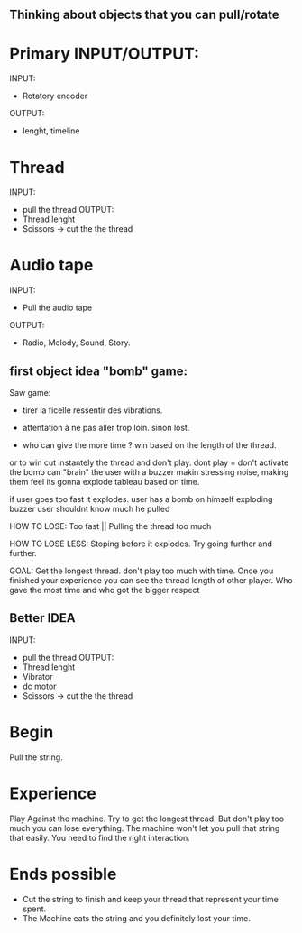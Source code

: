 ## Thinking about objects that you can pull/rotate

# Primary INPUT/OUTPUT:
INPUT:
- Rotatory encoder

OUTPUT:
- lenght, timeline


# Thread

INPUT: 
- pull the thread
OUTPUT: 
- Thread lenght
- Scissors -> cut the the thread

# Audio tape

INPUT:
- Pull the audio tape

OUTPUT:
- Radio, Melody, Sound, Story.

## first object idea "bomb" game:

Saw game:
- tirer la ficelle ressentir des vibrations. 
- attentation à ne pas aller trop loin. sinon lost.

- who can give the more time ?
win based on the length of the thread.

or to win cut instantely the thread and don't play. dont play = don't activate the bomb
can "brain" the user with a buzzer makin stressing noise, making them feel its gonna explode 
tableau based on time.

if user goes too fast it explodes.
user has a bomb on himself
exploding buzzer
user shouldnt know much he pulled

HOW TO LOSE:
Too fast ||  Pulling the thread too much

HOW TO LOSE LESS:
Stoping before it explodes.
Try going further and further.

GOAL:
Get the longest thread. don't play too much with time.
Once you finished your experience you can see the thread length of other player.
Who gave the most time and who got the bigger respect

## Better IDEA

INPUT: 
- pull the thread
OUTPUT: 
- Thread lenght
- Vibrator
- dc motor
- Scissors -> cut the the thread

# Begin
Pull the string.

# Experience
Play Against the machine.
Try to get the longest thread.
But don't play too much you can lose everything.
The machine won't let you pull that string that easily.
You need to find the right interaction.

# Ends possible
- Cut the string to finish and keep your thread that represent your time spent.
- The Machine eats the string and you definitely lost your time.







